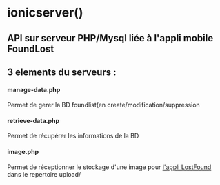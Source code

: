 # ionicserver()

## API sur serveur PHP/Mysql liée à l'appli mobile FoundLost

## 3 elements du serveurs :

#### manage-data.php

Permet de gerer la BD foundlist(en create/modification/suppression

#### retrieve-data.php

Permet de récupérer les informations de la BD

#### image.php

Permet de réceptionner le stockage d'une image pour [l&#39;appli LostFound ](https://github.com/codeuronline/appli-ionic/tree/master/ionicfoundlost/foundlost)dans le repertoire upload/
